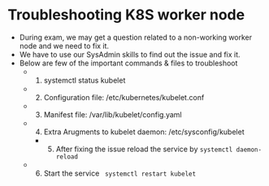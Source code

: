 # Troubleshooting K8S worker node

* During exam, we may get a question related to a non-working worker node and we need to fix it. 
* We have to use our SysAdmin skills to find out the issue and fix it. 
* Below are few of the important commands & files to troubleshoot
	* 1. systemctl status kubelet
	* 2. Configuration file: /etc/kubernetes/kubelet.conf
	* 3. Manifest file: /var/lib/kubelet/config.yaml
	* 4. Extra Arugments to kubelet daemon: /etc/sysconfig/kubelet
        * 5. After fixing the issue reload the service by ``` systemctl daemon-reload ```
	* 6. Start the service ```  systemctl restart kubelet ```
